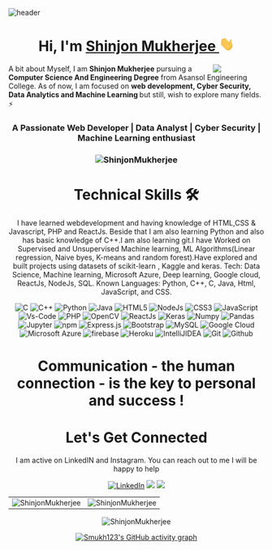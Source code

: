 ![header](https://user-images.githubusercontent.com/82530706/132207473-43393779-d8d6-4eda-a8f8-550725e8a395.jpg)
<h1 align="center" >Hi, I'm <a href="https://www.linkedin.com/in/shinjon-mukherjee-8b9b1120a/" target="_blank"> Shinjon Mukherjee </a><img src="https://github.com/ABSphreak/ABSphreak/blob/master/gifs/Hi.gif" width="30px"></h1>
<img width="20%" align="right"   src="https://tcrn.ch/3D5ftH0" >
A bit about Myself, I am <b>Shinjon Mukherjee</b> pursuing a <b>Computer Science  And Engineering Degree</b> from Asansol Engineering College. As of now, I am focused on <b>web development, Cyber Security, Data Analytics and Machine Learning </b> but still, wish to explore many fields. ⚡
<h3 align="center">A Passionate Web Developer | Data Analyst | Cyber Security | Machine Learning enthusiast </h3>
<h3><p align="center"> <img src="https://komarev.com/ghpvc/?username=Smukh123&label=Profile%20views&color=6805D3&style=flat" alt="ShinjonMukherjee" /> </p></h3>
   <div align="center">

<h1>Technical Skills 🛠</h1>

I have learned webdevelopment and having knowledge of HTML,CSS & Javascript, PHP and ReactJs. Beside that I am also learning Python and also has basic knowledge of C++.I am also learning git.I have Worked on Supervised and Unsupervised Machine learning, ML Algorithms(Linear regression, Naive byes, K-means and random forest).Have explored and built projects using datasets of scikit-learn , Kaggle and keras. Tech: Data Science, Machine learning, Microsoft Azure, Deep learning, Google cloud, ReactJs, NodeJs, SQL.
 Known Languages: Python, C++, C, Java, Html, JavaScript, and CSS.

<p align="center"> 
<img alt="C" src="https://img.shields.io/badge/c-%2300599C.svg?&style=for-the-badge&logo=c&logoColor=white" />
<img alt="C++" src="https://img.shields.io/badge/c++-%2300599C.svg?&style=for-the-badge&logo=c%2B%2B&ogoColor=white" />
   <img alt="Python" src="https://img.shields.io/badge/python-%2314354C.svg?style=for-the-badge&logo=python&logoColor=white"/>
 <img alt="Java" src="https://img.shields.io/badge/java-%23ED8B00.svg?&style=for-the-badge&logo=java&logoColor=white" />
<img alt="HTML5" src="https://img.shields.io/badge/html5-%23E34F26.svg?&style=for-the-badge&logo=html5&logoColor=white" />
 <img alt="NodeJs" src="https://img.shields.io/badge/Node.js-339933?style=for-the-badge&logo=nodedotjs&logoColor=white" />
 <img alt="CSS3" src="https://img.shields.io/badge/css3-%231572B6.svg?&style=for-the-badge&logo=css3&logoColor=white" />
 <img alt="JavaScript" src="https://img.shields.io/badge/javascript-%23323330.svg?&style=for-the-badge&logo=javascript&logoColor=%23F7DF1E" />
 <img alt="Vs-Code" src="https://img.shields.io/badge/Editor-VSCode-blue?style=flat-square&logo=visual-studio-code&logoColor=white" />
 
  <img alt="PHP" src="https://img.shields.io/badge/PHP-777BB4?style=for-the-badge&logo=php&logoColor=white" /> 
    <img alt="OpenCV" src="https://img.shields.io/badge/OpenCV-27338e?style=for-the-badge&logo=OpenCV&logoColor=white" />
    <img alt="ReactJs" src="https://img.shields.io/badge/-ReactJs-61DAFB?logo=react" />
    <img alt="Keras" src="https://img.shields.io/badge/Keras-D00000?style=for-the-badge&logo=Keras&logoColor=white" />
    <img alt="Numpy" src="https://img.shields.io/badge/Numpy-777BB4?style=for-the-badge&logo=numpy&logoColor=white" />
    <img alt="Pandas" src="https://img.shields.io/badge/Pandas-2C2D72?style=for-the-badge&logo=pandas&logoColor=white" />
    <img alt="Jupyter" src="https://img.shields.io/badge/Jupyter-F37626.svg?&style=for-the-badge&logo=Jupyter&logoColor=white" />
    <img alt="npm" src="https://img.shields.io/badge/npm-CB3837?style=for-the-badge&logo=npm&logoColor=white" />
    <img alt="Express.js" src="https://img.shields.io/badge/Express.js-000000?style=for-the-badge&logo=express&logoColor=white" />
    <img alt="Bootstrap" src="https://img.shields.io/badge/Bootstrap-563D7C?style=for-the-badge&logo=bootstrap&logoColor=white" />
    <img alt="MySQL" src="https://img.shields.io/badge/MySQL-00000F?style=for-the-badge&logo=mysql&logoColor=white" />
    <img alt="Google Cloud" src="https://img.shields.io/badge/Google_Cloud-4285F4?style=for-the-badge&logo=google-cloud&logoColor=white" />
    <img alt="Microsoft Azure" src="https://img.shields.io/badge/microsoft%20azure-0089D6?style=for-the-badge&logo=microsoft-azure&logoColor=white" />
    <img alt="firebase" src="https://img.shields.io/badge/firebase-ffca28?style=for-the-badge&logo=firebase&logoColor=black" />
    <img alt="Heroku" src="https://img.shields.io/badge/Heroku-430098?style=for-the-badge&logo=heroku&logoColor=white" />
    <img alt="IntelliJIDEA" src="https://img.shields.io/badge/IntelliJIDEA-000000.svg?style=for-the-badge&logo=intellij-idea&logoColor=white" />
    <img alt="Git" src="https://img.shields.io/badge/-Git-black?style=flat-square&logo=git" />
    <img alt="Github" src="https://img.shields.io/badge/-GitHub-181717?style=flat-square&logo=github" /> 
   
</p>
  <h1 align="center">Communication - the human connection - is the key to personal and success !</h1>

<h1 align="center">Let's Get Connected</h1>
I am active on LinkedIN and Instagram. You can reach out to me I will be happy to help</p>
<div align="center">
<a  href="https://www.linkedin.com/in/shinjon-mukherjee-8b9b1120a/" target="_blank"><img alt="LinkedIn" src="https://img.shields.io/badge/linkedin%20-%230077B5.svg?&style=for-the-badge&logo=linkedin&logoColor=white" /></a>
<a href="https://www.instagram.com/galaxy_shinjon99/" target="_blank"><img src="https://img.shields.io/badge/Instagram-E4405F?style=for-the-badge&logo=instagram&logoColor=white" /></a>
<a href="https://github.com/Smukh123" target="_blank"><img src="https://img.shields.io/badge/GitHub-100000?style=for-the-badge&logo=github&logoColor=white" /></a>
</div>
<table>
  <tr>
    <td><img src="https://github-readme-stats.vercel.app/api?username=Smukh123&show_icons=true&theme=blue-green" alt="ShinjonMukherjee" /></td>
    <td><img src="https://github-readme-stats.vercel.app/api/top-langs?username=Smukh123&show_icons=true&theme=blue-green&locale=en&layout=compact" alt="ShinjonMukherjee" /></td>
  </tr>
</table>
<div align="center">
<p><img align="center" src="https://github-readme-streak-stats.herokuapp.com/?user=Smukh123&theme=blue-green" alt="ShinjonMukherjee" /></p>
  </div>
  
  [![Smukh123's GitHub activity graph](https://activity-graph.herokuapp.com/graph?username=Smukh123&theme=github)](https://git.io/Smukh123)
